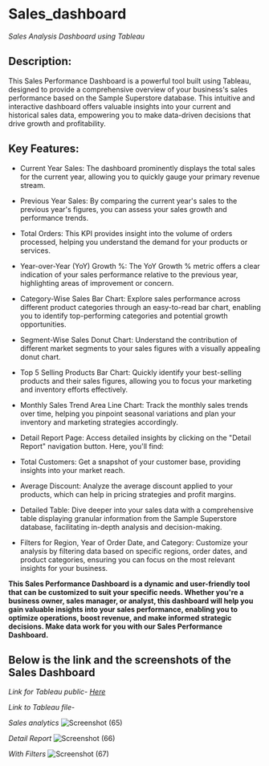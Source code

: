 # Sales_dashboard

*Sales Analysis Dashboard using Tableau*

## Description:

This Sales Performance Dashboard is a powerful tool built using Tableau, designed to provide a comprehensive overview of your business's sales performance based on the Sample Superstore database. This intuitive and interactive dashboard offers valuable insights into your current and historical sales data, empowering you to make data-driven decisions that drive growth and profitability.

## Key Features:

- Current Year Sales: The dashboard prominently displays the total sales for the current year, allowing you to quickly gauge your primary revenue stream.

- Previous Year Sales: By comparing the current year's sales to the previous year's figures, you can assess your sales growth and performance trends.

- Total Orders: This KPI provides insight into the volume of orders processed, helping you understand the demand for your products or services.

- Year-over-Year (YoY) Growth %: The YoY Growth % metric offers a clear indication of your sales performance relative to the previous year, highlighting areas of improvement or concern.

- Category-Wise Sales Bar Chart: Explore sales performance across different product categories through an easy-to-read bar chart, enabling you to identify top-performing categories and potential growth opportunities.

- Segment-Wise Sales Donut Chart: Understand the contribution of different market segments to your sales figures with a visually appealing donut chart.

- Top 5 Selling Products Bar Chart: Quickly identify your best-selling products and their sales figures, allowing you to focus your marketing and inventory efforts effectively.

- Monthly Sales Trend Area Line Chart: Track the monthly sales trends over time, helping you pinpoint seasonal variations and plan your inventory and marketing strategies accordingly.

- Detail Report Page: Access detailed insights by clicking on the "Detail Report" navigation button. Here, you'll find:

- Total Customers: Get a snapshot of your customer base, providing insights into your market reach.

- Average Discount: Analyze the average discount applied to your products, which can help in pricing strategies and profit margins.

- Detailed Table: Dive deeper into your sales data with a comprehensive table displaying granular information from the Sample Superstore database, facilitating in-depth analysis and decision-making.

- Filters for Region, Year of Order Date, and Category: Customize your analysis by filtering data based on specific regions, order dates, and product categories, ensuring you can focus on the most relevant insights for your business.

**This Sales Performance Dashboard is a dynamic and user-friendly tool that can be customized to suit your specific needs. Whether you're a business owner, sales manager, or analyst, this dashboard will help you gain valuable insights into your sales performance, enabling you to optimize operations, boost revenue, and make informed strategic decisions. Make data work for you with our Sales Performance Dashboard.**

## Below is the link and the screenshots of the Sales Dashboard 

*Link for Tableau public-*
*[Here](https://public.tableau.com/shared/CZ9NMNT2K?:display_count=n&:origin=viz_share_link)*

*Link to Tableau file-*

*Sales analytics*
![Screenshot (65)](https://github.com/riyanksankhe/Sales_dashboard/assets/138203213/fe0d8f2d-8ecf-4616-bd42-6b2afb175775)

*Detail Report*
![Screenshot (66)](https://github.com/riyanksankhe/Sales_dashboard/assets/138203213/dee2f386-48e8-468a-9bd8-eb600d653cc5)

*With Filters*
![Screenshot (67)](https://github.com/riyanksankhe/Sales_dashboard/assets/138203213/36c07e48-6be9-43b6-b539-d3c5b1fbf4eb)
